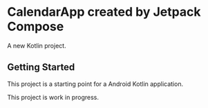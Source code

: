 # CalendarApp created by Jetpack Compose 

A new Kotlin project.

## Getting Started

This project is a starting point for a Android Kotlin application.

This project is work in progress.
